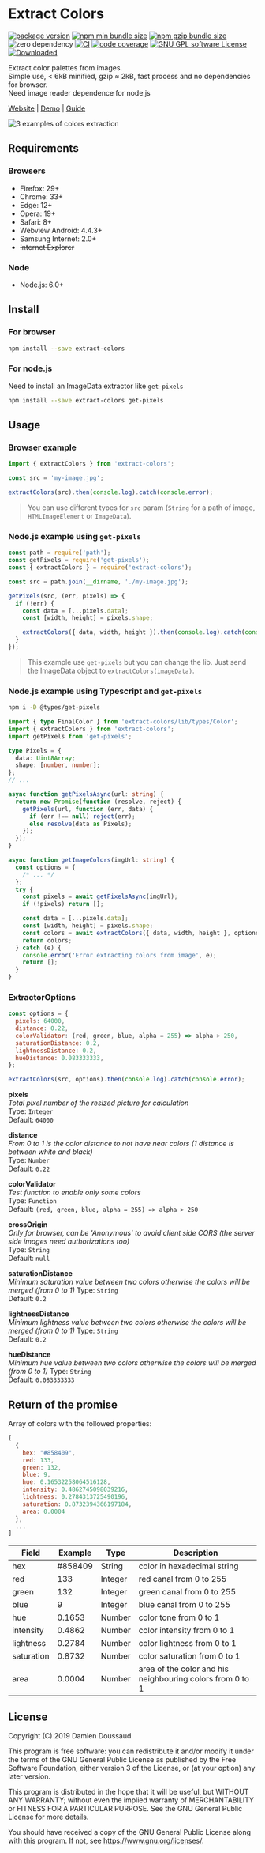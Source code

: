 # Extract Colors

[![package version](https://badge.fury.io/js/extract-colors.svg)](https://www.npmjs.com/package/extract-colors)
[![npm min bundle size](https://img.shields.io/bundlephobia/min/extract-colors?style=flat&color=brightgreen)](https://bundlephobia.com/result?p=extract-colors)
[![npm gzip bundle size](https://img.shields.io/bundlephobia/minzip/extract-colors?style=flat&color=brightgreen)](https://bundlephobia.com/result?p=extract-colors)
![zero dependency](https://img.shields.io/badge/dependency-zero-brightgreen)
[![CI](https://github.com/Namide/extract-colors/workflows/CI/badge.svg)](https://github.com/Namide/extract-colors/actions)
[![code coverage](https://codecov.io/gh/Namide/extract-colors/branch/master/graph/badge.svg?token=80PUQ24PW5)](https://codecov.io/gh/Namide/extract-colors)
[![GNU GPL software License](https://img.shields.io/badge/license-GNU_GPL-brightgreen.svg)](#license)
[![Downloaded](https://img.shields.io/npm/dt/extract-colors)](https://www.npmjs.com/package/extract-colors)

Extract color palettes from images.  
Simple use, < 6kB minified, gzip ≈ 2kB, fast process and no dependencies for browser.  
Need image reader dependence for node.js

[Website](https://extract-colors.namide.com/) | [Demo](https://extract-colors.namide.com/demo/) | [Guide](https://extract-colors.namide.com/guide/)

![3 examples of colors extraction](./doc/colors-2.jpg)

## Requirements

### Browsers

- Firefox: 29+
- Chrome: 33+
- Edge: 12+
- Opera: 19+
- Safari: 8+
- Webview Android: 4.4.3+
- Samsung Internet: 2.0+
- ~~Internet Explorer~~

### Node

- Node.js: 6.0+

## Install

### For browser

```bash
npm install --save extract-colors
```

### For node.js

Need to install an ImageData extractor like `get-pixels`

```bash
npm install --save extract-colors get-pixels
```

## Usage

### Browser example

```js
import { extractColors } from 'extract-colors';

const src = 'my-image.jpg';

extractColors(src).then(console.log).catch(console.error);
```

> You can use different types for `src` param (`String` for a path of image, `HTMLImageElement` or `ImageData`).

### Node.js example using `get-pixels`

```js
const path = require('path');
const getPixels = require('get-pixels');
const { extractColors } = require('extract-colors');

const src = path.join(__dirname, './my-image.jpg');

getPixels(src, (err, pixels) => {
  if (!err) {
    const data = [...pixels.data];
    const [width, height] = pixels.shape;

    extractColors({ data, width, height }).then(console.log).catch(console.log);
  }
});
```

> This example use `get-pixels` but you can change the lib.
> Just send the ImageData object to `extractColors(imageData)`.

### Node.js example using Typescript and `get-pixels`

```bash
npm i -D @types/get-pixels
```

```ts
import { type FinalColor } from 'extract-colors/lib/types/Color';
import { extractColors } from 'extract-colors';
import getPixels from 'get-pixels';

type Pixels = {
  data: Uint8Array;
  shape: [number, number];
};
// ...

async function getPixelsAsync(url: string) {
  return new Promise(function (resolve, reject) {
    getPixels(url, function (err, data) {
      if (err !== null) reject(err);
      else resolve(data as Pixels);
    });
  });
}

async function getImageColors(imgUrl: string) {
  const options = {
    /* ... */
  };
  try {
    const pixels = await getPixelsAsync(imgUrl);
    if (!pixels) return [];

    const data = [...pixels.data];
    const [width, height] = pixels.shape;
    const colors = await extractColors({ data, width, height }, options);
    return colors;
  } catch (e) {
    console.error('Error extracting colors from image', e);
    return [];
  }
}
```

### ExtractorOptions

```js
const options = {
  pixels: 64000,
  distance: 0.22,
  colorValidator: (red, green, blue, alpha = 255) => alpha > 250,
  saturationDistance: 0.2,
  lightnessDistance: 0.2,
  hueDistance: 0.083333333,
};

extractColors(src, options).then(console.log).catch(console.error);
```

**pixels**  
_Total pixel number of the resized picture for calculation_  
Type: `Integer`  
Default: `64000`

**distance**  
_From 0 to 1 is the color distance to not have near colors (1 distance is between white and black)_  
Type: `Number`  
Default: `0.22`

**colorValidator**  
_Test function to enable only some colors_  
Type: `Function`  
Default: `(red, green, blue, alpha = 255) => alpha > 250`

**crossOrigin**  
_Only for browser, can be 'Anonymous' to avoid client side CORS_
_(the server side images need authorizations too)_  
Type: `String`  
Default: `null`

**saturationDistance**  
_Minimum saturation value between two colors otherwise the colors will be merged (from 0 to 1)_
Type: `String`  
Default: `0.2`

**lightnessDistance**  
_Minimum lightness value between two colors otherwise the colors will be merged (from 0 to 1)_
Type: `String`  
Default: `0.2`

**hueDistance**  
_Minimum hue value between two colors otherwise the colors will be merged (from 0 to 1)_
Type: `String`  
Default: `0.083333333`

## Return of the promise

Array of colors with the followed properties:

```js
[
  {
    hex: "#858409",​​
    red: 133,​​
    green: 132,​​
    blue: 9,​​
    hue: 0.16532258064516128,​​
    intensity: 0.4862745098039216,​​
    lightness: 0.2784313725490196,​​
    saturation: 0.8732394366197184,
    area: 0.0004
  },
  ...
]
```

| Field      | Example | Type    | Description                                               |
| ---------- | ------- | ------- | --------------------------------------------------------- |
| hex        | #858409 | String  | color in hexadecimal string                               |
| red        | 133     | Integer | red canal from 0 to 255                                   |
| green      | 132     | Integer | green canal from 0 to 255                                 |
| blue       | 9       | Integer | blue canal from 0 to 255                                  |
| hue        | 0.1653  | Number  | color tone from 0 to 1                                    |
| intensity  | 0.4862  | Number  | color intensity from 0 to 1                               |
| lightness  | 0.2784  | Number  | color lightness from 0 to 1                               |
| saturation | 0.8732  | Number  | color saturation from 0 to 1                              |
| area       | 0.0004  | Number  | area of the color and his neighbouring colors from 0 to 1 |

## License

Copyright (C) 2019 Damien Doussaud

This program is free software: you can redistribute it and/or modify
it under the terms of the GNU General Public License as published by
the Free Software Foundation, either version 3 of the License, or
(at your option) any later version.

This program is distributed in the hope that it will be useful,
but WITHOUT ANY WARRANTY; without even the implied warranty of
MERCHANTABILITY or FITNESS FOR A PARTICULAR PURPOSE. See the
GNU General Public License for more details.

You should have received a copy of the GNU General Public License
along with this program. If not, see <https://www.gnu.org/licenses/>.
